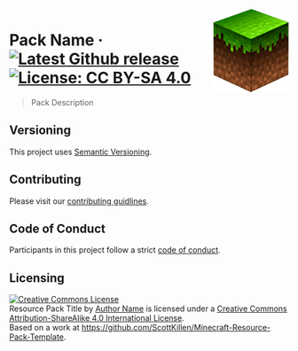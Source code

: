 <img src="icon.png" align="right" />

Pack Name
&middot;
[![Latest Github release](https://img.shields.io/github/release/scottkillen-minecraft-textures/Resource-Pack-Template.svg)](//github.com/scottkillen-minecraft-textures/Resource-Pack-Template/releases/latest)
[![License: CC BY-SA 4.0](https://img.shields.io/badge/License-CC%20BY--SA%204.0-lightgrey.svg)](//creativecommons.org/licenses/by-sa/4.0/)
=====

> Pack Description

Versioning
-----

This project uses [Semantic Versioning](//semver.org/).

Contributing
-----

Please visit our [contributing guidlines](CONTRIBUTING.md).

Code of Conduct
-----

Participants in this project follow a strict [code of conduct](CODE_OF_CONDUCT.md).

Licensing
-----

<a rel="license" href="http://creativecommons.org/licenses/by-sa/4.0/"><img alt="Creative Commons License" style="border-width:0" src="https://i.creativecommons.org/l/by-sa/4.0/88x31.png" /></a><br /><span xmlns:dct="http://purl.org/dc/terms/" property="dct:title">Resource Pack Title</span> by <a xmlns:cc="http://creativecommons.org/ns#" href="https://github.com/ScottKillen" property="cc:attributionName" rel="cc:attributionURL">Author Name</a> is licensed under a <a rel="license" href="http://creativecommons.org/licenses/by-sa/4.0/">Creative Commons Attribution-ShareAlike 4.0 International License</a>.<br />Based on a work at <a xmlns:dct="http://purl.org/dc/terms/" href="https://github.com/ScottKillen/Minecraft-Resource-Pack-Template" rel="dct:source">https://github.com/ScottKillen/Minecraft-Resource-Pack-Template</a>.
